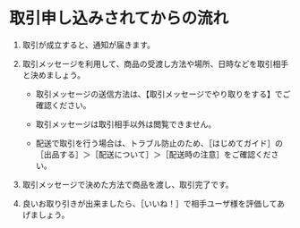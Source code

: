 # 取引申し込みされてからの流れ

1. 取引が成立すると、通知が届きます。

1. 取引メッセージを利用して、商品の受渡し方法や場所、日時などを取引相手と決めましょう。

   - 取引メッセージの送信方法は、【取引メッセージでやり取りをする】でご確認ください。

   - 取引メッセージは取引相手以外は閲覧できません。

   - 配送で取引を行う場合は、トラブル防止のため、［はじめてガイド］の［出品する］＞［配送について］＞［配送時の注意］をご確認ください。

1. 取引メッセージで決めた方法で商品を渡し、取引完了です。

1. 良いお取り引きが出来ましたら、［いいね！］で相手ユーザ様を評価してあげましょう。